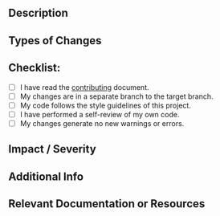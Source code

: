 ## Description

<!--
  Provide a brief summary of the changes in this PR.
  Example: "This PR Resolved #123: Your Issue Title"
  Use closing keywords if this PR closes any issues. For example, to close issue #123, you can use "Closes #123" or "Fixes #123".
-->

## Types of Changes

<!--
  What kind of change does this Pull Request introduce? Uncomment the relevant options:
  - Bugfix
  - Feature
  - Code style update (formatting, renaming)
  - Refactoring (no functional changes, no API changes)
  - Build related changes
  - Documentation content changes
  - Other (please describe):
-->

## Checklist:

<!--
  Go through this checklist and confirm each one. If a box is checked, it can be marked by replacing the space inside the square brackets with an 'x' (like this: [x]).
-->

- [ ] I have read the [contributing](https://github.com/bliss-design/bliss/blob/main/CONTRIBUTING.md) document.
- [ ] My changes are in a separate branch to the target branch.
- [ ] My code follows the style guidelines of this project.
- [ ] I have performed a self-review of my own code.
- [ ] My changes generate no new warnings or errors.

## Impact / Severity

<!--
  What is the impact of this Pull Request on the system or users? E.g., High, Medium, Low.
-->

## Additional Info

<!--
  Please provide any additional information or screenshots.
-->

## Relevant Documentation or Resources

<!--
  If applicable, provide links to relevant documentation or resources.
-->
